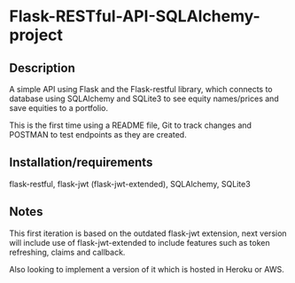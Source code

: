 # Flask-RESTful-API-SQLAlchemy-project

## Description 

A simple API using Flask and the Flask-restful library, which connects to database using SQLAlchemy and SQLite3 to see equity names/prices and save equities to a portfolio.


This is the first time using a README file, Git to track changes and POSTMAN to test endpoints as they are created.

## Installation/requirements

flask-restful, flask-jwt (flask-jwt-extended), SQLAlchemy, SQLite3

## Notes

This first iteration is based on the outdated flask-jwt extension, next version will include use of flask-jwt-extended to include features such as token refreshing, claims and callback.

Also looking to implement a version of it which is hosted in Heroku or AWS.
